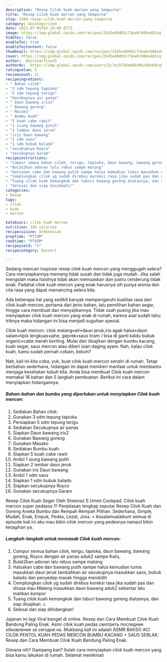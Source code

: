 ```yaml
---
description: "Resep Cilok kuah mercon yang Sempurna"
title: "Resep Cilok kuah mercon yang Sempurna"
slug: 1494-resep-cilok-kuah-mercon-yang-sempurna
category: Uncategorized
date: 2021-07-05T03:10:08.677Z
image: https://img-global.cpcdn.com/recipes/2545ed8d65c73ea0/680x482cq70/cilok-kuah-mercon-foto-resep-utama.jpg
hideToc: false
enableToc: true
enableTocContent: false
thumbnail: https://img-global.cpcdn.com/recipes/2545ed8d65c73ea0/680x482cq70/cilok-kuah-mercon-foto-resep-utama.jpg
cover: https://img-global.cpcdn.com/recipes/2545ed8d65c73ea0/680x482cq70/cilok-kuah-mercon-foto-resep-utama.jpg
author:  Destimarfina25
authorAv:  https://img-global.cpcdn.com/users/2c7ec5f3da889396/60x60cq50/avatar.jpg
ratingvalue: 5
reviewcount: 21
recipeingredient:
- " Bahan cilok"
- "3 sdm tepung tapioka"
- "5 sdm tepung terigu"
- "Secukupnya air panas"
- " Daun bawang iris2"
- " Bawang goreng"
- " Masako"
- " Bumbu kuah"
- "5 buah cabe rawit"
- "1 siung bawang putih"
- "2 lembar daun jeruk"
- "iris Daun bawang"
- "1 sdm saos"
- "1 sdm bubuk balado"
- "secukupnya Royco"
- "secukupnya Garam"
recipeinstructions:
- "Campur semua bahan cilok, terigu, tapioka, daun bawang, bawang goreng, Royco dengan air panas aduk2 sampe Kalis,"
- "Bulat2kan adonan lalu rebus sampe matang"
- "Haluskan cabe dan bawang putih sampe halus kemudian tumis masukkan daun jeruk tambahkan air secukupnya masukkan saos, bubuk balado dan penyedap masak hingga mendidih"
- "Cemplungkan cilok yg sudah direbus koreksi rasa jika sudah pas dan dirasa mau Mateng masukkan daun bawang aduk2 sebentar lalu matikan kompor"
- "Tuang cilok kuah kemangkok dan taburi bawang goreng diatasnya, dan siap disajikan ☺️"
- "Selesai dan siap dinikmati!"
categories:
- Resep
tags:
- cilok
- kuah
- mercon

katakunci: cilok kuah mercon 
nutrition: 185 calories
recipecuisine: Indonesian
preptime: "PT33M"
cooktime: "PT45M"
recipeyield: "1"
recipecategory: Dessert

---
```



Sedang mencari inspirasi resep cilok kuah mercon yang menggugah selera? Cara menyiapkannya memang tidak susah dan tidak juga mudah. Jika salah mengolah maka hasilnya tidak akan memuaskan dan justru cenderung tidak enak. Padahal cilok kuah mercon yang enak harusnya sih punya aroma dan cita rasa yang dapat memancing selera kita.


Ada beberapa hal yang sedikit banyak mempengaruhi kualitas rasa dari cilok kuah mercon, pertama dari jenis bahan, lalu pemilihan bahan segar, hingga cara membuat dan menyajikannya. Tidak usah pusing jika mau menyiapkan cilok kuah mercon yang enak di rumah, karena asal sudah tahu triknya maka hidangan ini bisa menjadi suguhan spesial.

Cilok kuah mercon. cilok matang•air•daun jeruk,iris agak halus•daun salam•tipis lengkuas•jahe, geprek•saus tiram / bisa di ganti kaldu bubuk organic•cabe merah keriting. Mulai dari disajikan dengan bumbu kacang, kuah segar, saus mercon atau diberi isian daging ayam. Nah, kalau cilok kuah, kamu sudah pernah cobain, belum?


Nah, kali ini kita coba, yuk, buat cilok kuah mercon sendiri di rumah. Tetap berbahan sederhana, hidangan ini dapat memberi manfaat untuk membantu menjaga kesehatan tubuh kita. Anda bisa membuat Cilok kuah mercon memakai 16 bahan dan 5 langkah pembuatan. Berikut ini cara dalam menyiapkan hidangannya.

<!--inarticleads1-->

##### Bahan-bahan dan bumbu yang diperlukan untuk menyiapkan Cilok kuah mercon:

1. Sediakan  Bahan cilok:
1. Gunakan 3 sdm tepung tapioka
1. Persiapkan 5 sdm tepung terigu
1. Sediakan Secukupnya air panas
1. Siapkan  Daun bawang iris2
1. Gunakan  Bawang goreng
1. Gunakan  Masako
1. Sediakan  Bumbu kuah:
1. Siapkan 5 buah cabe rawit
1. Ambil 1 siung bawang putih
1. Siapkan 2 lembar daun jeruk
1. Gunakan iris Daun bawang
1. Ambil 1 sdm saos
1. Siapkan 1 sdm bubuk balado
1. Siapkan secukupnya Royco
1. Gunakan secukupnya Garam


Resep Cilok Kuah Seger Oleh Sheenaz S Ummi Cookpad. Cilok kuah mercon super pedasss !!! Penjelasan lengkap seputar Resep Cilok Kuah dan Goreng Aneka Bumbu dan Rempah Rempah Pilihan. Sederhana, Simple, Mudah, Enak, Empuk, Pedas, Lezat, Joss. • Assalamualaikum semua di episode kali ini aku mau bikin cilok mercon yang pedesnya nampol bikin ketagihan ya. 

<!--inarticleads2-->

##### Langkah-langkah untuk memasak Cilok kuah mercon:

1. Campur semua bahan cilok, terigu, tapioka, daun bawang, bawang goreng, Royco dengan air panas aduk2 sampe Kalis,
1. Bulat2kan adonan lalu rebus sampe matang
1. Haluskan cabe dan bawang putih sampe halus kemudian tumis masukkan daun jeruk tambahkan air secukupnya masukkan saos, bubuk balado dan penyedap masak hingga mendidih
1. Cemplungkan cilok yg sudah direbus koreksi rasa jika sudah pas dan dirasa mau Mateng masukkan daun bawang aduk2 sebentar lalu matikan kompor
1. Tuang cilok kuah kemangkok dan taburi bawang goreng diatasnya, dan siap disajikan ☺️
1. Selesai dan siap dihidangkan!

Jajanan ini lagi Viral banget di online. Resep dan Cara Membuat Cilok Kuah Bandung Paling Enak. Asmr cilok kuah pedas смотреть последние обновления за сегодня на. Mukbang kali ini adalah ASMR BAKSO ACI CILOK PENTOL KUAH PEDAS MERCON BUMBU KACANG + SAUS SEBLAK. Resep dan Cara Membuat Cilok Kuah Bandung Paling Enak. 

Gimana nih? Gampang kan? Itulah cara menyiapkan cilok kuah mercon yang bisa kamu lakukan di rumah. Selamat menikmati
